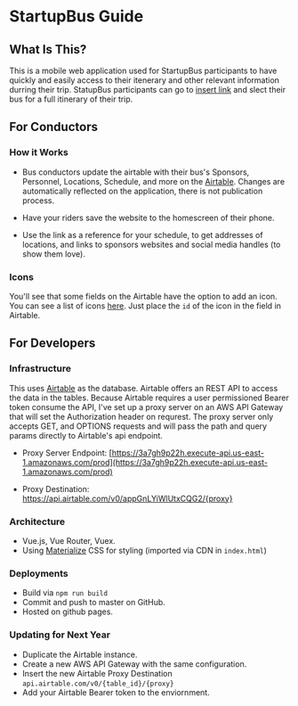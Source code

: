 # StartupBus Guide

## What Is This?
This is a mobile web application used for StartupBus participants to have quickly and easily access to their itenerary and other relevant information durring their trip. StatupBus participants can go to [insert link]() and slect their bus for a full itinerary of their trip.

## For Conductors

### How it Works

- Bus conductors update the airtable with their bus's Sponsors, Personnel, Locations, Schedule, and more on the [Airtable](). Changes are automatically reflected on the application, there is not publication process.

- Have your riders save the website to the homescreen of their phone.

- Use the link as a reference for your schedule, to get addresses of locations, and links to sponsors websites and social media handles (to show them love).

### Icons

You'll see that some fields on the Airtable have the option to add an icon. You can see a list of icons [here](https://materializecss.com/icons.html). Just place the `id` of the icon in the field in Airtable.

## For Developers

### Infrastructure

This uses [Airtable]() as the database. Airtable offers an REST API to access the data in the tables. Because Airtable requires a user permissioned Bearer token consume the API, I've set up a proxy server on an AWS API Gateway that will set the Authorization header on requrest. The proxy server only accepts GET, and OPTIONS requests and will pass the path and query params directly to Airtable's api endpoint.

- Proxy Server Endpoint: [https://3a7gh9p22h.execute-api.us-east-1.amazonaws.com/prod](https://3a7gh9p22h.execute-api.us-east-1.amazonaws.com/prod)

- Proxy Destination: https://api.airtable.com/v0/appGnLYiWlUtxCQG2/{proxy}

### Architecture

- Vue.js, Vue Router, Vuex.
- Using [Materialize](https://materializecss.com/) CSS for styling (imported via CDN in `index.html`)

### Deployments

- Build via `npm run build`
- Commit and push to master on GitHub.
- Hosted on github pages.

### Updating for Next Year

- Duplicate the Airtable instance.
- Create a new AWS API Gateway with the same configuration.
- Insert the new Airtable Proxy Destination `api.airtable.com/v0/{table_id}/{proxy}`
- Add your Airtable Bearer token to the enviornment.
